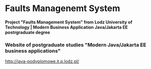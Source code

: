 # Faults Managenemt System

#### Project "Faults Management System" from Lodz University of Technology | Modern Business Application Java/Jakarta EE postrgraduate degree

### Website of postgraduate studies "Modern Java/Jakarta EE business applications"
http://java-podyplomowe.it.p.lodz.pl/
